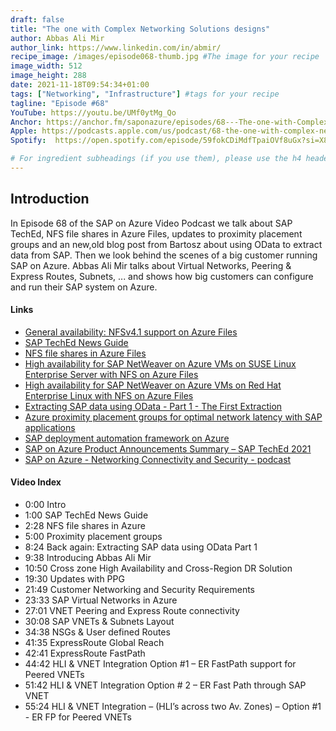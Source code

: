 ```yaml
---
draft: false
title: "The one with Complex Networking Solutions designs"
author: Abbas Ali Mir
author_link: https://www.linkedin.com/in/abmir/
recipe_image: /images/episode068-thumb.jpg #The image for your recipe
image_width: 512
image_height: 288
date: 2021-11-18T09:54:34+01:00
tags: ["Networking", "Infrastructure"] #tags for your recipe
tagline: "Episode #68"
YouTube: https://youtu.be/UMf0ytMg_Qo
Anchor: https://anchor.fm/saponazure/episodes/68---The-one-with-Complex-Networking-Solutions-designs-Abbas-Ali-Mir--SAP-on-Azure-Video-Podcast-e1ah0k2
Apple: https://podcasts.apple.com/us/podcast/68-the-one-with-complex-networking-solutions-designs/id1531372929?i=1000542451980
Spotify:  https://open.spotify.com/episode/59fokCDiMdfTpaiOVf8uGx?si=X8OsncD-TQCPK8gQOTK94Q

# For ingredient subheadings (if you use them), please use the h4 header.  For print view I have those elements targeted
---
```



## Introduction

In Episode 68 of the SAP on Azure Video Podcast we talk about SAP TechEd, NFS file shares in Azure Files, updates to proximity placement groups and an new,old blog post from Bartosz about using OData to extract data from SAP. Then we look behind the scenes of a big customer running SAP on Azure. Abbas Ali Mir talks about Virtual Networks, Peering & Express Routes, Subnets, ... and shows how big customers can configure and run their SAP system on Azure.

#### Links

- [General availability: NFSv4.1 support on Azure Files](https://azure.microsoft.com/en-us/updates/azure-files-nfs-ga/)
- [SAP TechEd News Guide](https://www.sap.com/about/events/teched-news-guide.html)
- [NFS file shares in Azure Files](https://docs.microsoft.com/en-us/azure/storage/files/files-nfs-protocol)
- [High availability for SAP NetWeaver on Azure VMs on SUSE Linux Enterprise Server with NFS on Azure Files](https://docs.microsoft.com/en-us/azure/virtual-machines/workloads/sap/high-availability-guide-suse-nfs-azure-files)
- [High availability for SAP NetWeaver on Azure VMs on Red Hat Enterprise Linux with NFS on Azure Files](https://docs.microsoft.com/en-us/azure/virtual-machines/workloads/sap/high-availability-guide-rhel-nfs-azure-files)
- [Extracting SAP data using OData - Part 1 - The First Extraction](https://techcommunity.microsoft.com/t5/azure-synapse-analytics/extracting-sap-data-using-odata-part-1-the-first-extraction/ba-p/2841635)
- [Azure proximity placement groups for optimal network latency with SAP applications](https://docs.microsoft.com/en-us/azure/virtual-machines/workloads/sap/sap-proximity-placement-scenarios)
- [SAP deployment automation framework on Azure](https://docs.microsoft.com/en-us/azure/virtual-machines/workloads/sap/automation-deployment-framework)
- [SAP on Azure Product Announcements Summary – SAP TechEd 2021](https://techcommunity.microsoft.com/t5/running-sap-applications-on-the/sap-on-azure-product-announcements-summary-sap-teched-2021/ba-p/2964187#.YZaU2Ar2gZc.linkedin)
- [SAP on Azure - Networking Connectivity and Security - podcast](https://github.com/hobru/SAPonAzure/blob/master/Presentations/SAP%20on%20Azure%20-%20Networking%20Connectivity%20and%20Security%20-%20podcast.pdf)


#### Video Index

- 0:00 Intro
- 1:00 SAP TechEd News Guide
- 2:28 NFS file shares in Azure
- 5:00 Proximity placement groups
- 8:24 Back again: Extracting SAP data using OData Part 1
- 9:38 Introducing Abbas Ali Mir
- 10:50 Cross zone High Availability and Cross-Region DR Solution
- 19:30 Updates with PPG
- 21:49 Customer Networking and Security Requirements
- 23:33 SAP Virtual Networks in Azure
- 27:01 VNET Peering and Express Route connectivity
- 30:08 SAP VNETs & Subnets Layout
- 34:38 NSGs & User defined Routes
- 41:35 ExpressRoute Global Reach
- 42:41 ExpressRoute FastPath
- 44:42 HLI & VNET Integration Option #1 – ER FastPath support for Peered VNETs
- 51:42 HLI & VNET Integration Option # 2 – ER Fast Path through SAP VNET
- 55:24 HLI & VNET Integration – (HLI’s across two Av. Zones) – Option #1 - ER FP for Peered VNETs
